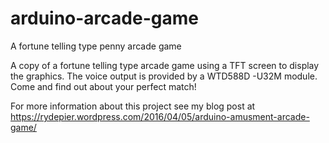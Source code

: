 # arduino-arcade-game
A fortune telling type penny arcade game

A copy of a fortune telling type arcade game using a TFT screen to display the graphics. The voice output is provided by a WTD588D -U32M module. Come and find out about your perfect match!

For more information about this project see my blog post at https://rydepier.wordpress.com/2016/04/05/arduino-amusment-arcade-game/
